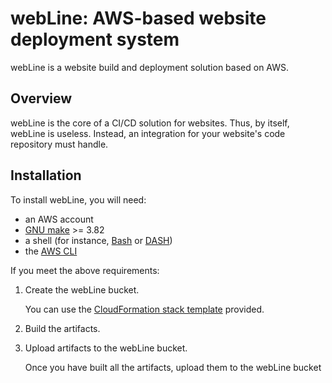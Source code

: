webLine: AWS-based website deployment system
================================================================================

webLine is a website build and deployment solution based on AWS.


Overview
--------------------------------------------------------------------------------

webLine is the core of a CI/CD solution for websites. Thus, by itself, webLine is useless. Instead, an integration for your website's code repository must handle.


Installation
--------------------------------------------------------------------------------

To install webLine, you will need:

 -  an AWS account
 -  [GNU make](https://www.gnu.org/software/make/) >= 3.82
 -  a shell (for instance, [Bash](https://www.gnu.org/software/bash/) or [DASH](http://gondor.apana.org.au/~herbert/dash/))
 -  the [AWS CLI](https://aws.amazon.com/cli/)

If you meet the above requirements:

 1.  Create the webLine bucket.

     You can use the [CloudFormation stack template](cfn/bucket.yaml) provided.

 2.  Build the artifacts.

 3.  Upload artifacts to the webLine bucket.

     Once you have built all the artifacts, upload them to the webLine bucket

